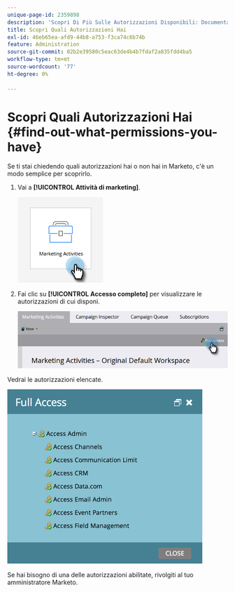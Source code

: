 ```yaml
---
unique-page-id: 2359898
description: 'Scopri Di Più Sulle Autorizzazioni Disponibili: Documentazione Di Marketo - Documentazione Del Prodotto'
title: Scopri Quali Autorizzazioni Hai
exl-id: 46eb65ea-afd9-44b8-a753-f3ca74c6b74b
feature: Administration
source-git-commit: 02b2e39580c5eac63de4b4b7fdaf2a835fdd4ba5
workflow-type: tm+mt
source-wordcount: '77'
ht-degree: 0%

---
```


# Scopri Quali Autorizzazioni Hai {#find-out-what-permissions-you-have}

Se ti stai chiedendo quali autorizzazioni hai o non hai in Marketo, c&#39;è un modo semplice per scoprirlo.

1. Vai a **[!UICONTROL Attività di marketing]**.

   ![](assets/find-out-what-permissions-you-have-1.png)

1. Fai clic su **[!UICONTROL Accesso completo]** per visualizzare le autorizzazioni di cui disponi.

   ![](assets/find-out-what-permissions-you-have-2.png)

Vedrai le autorizzazioni elencate.

![](assets/find-out-what-permissions-you-have-3.png)

Se hai bisogno di una delle autorizzazioni abilitate, rivolgiti al tuo amministratore Marketo.
